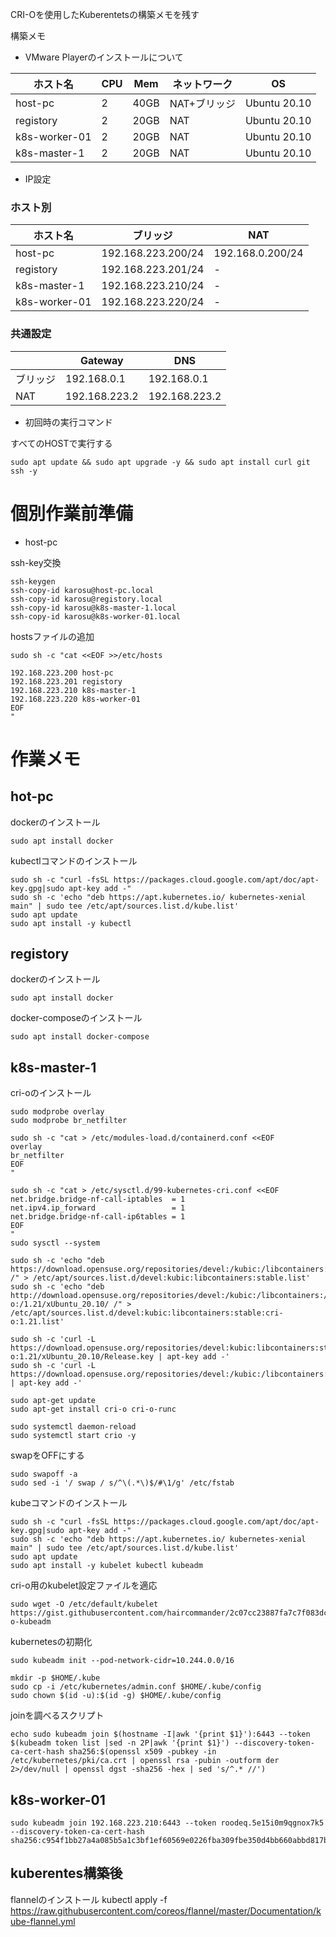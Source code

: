 CRI-Oを使用したKuberentetsの構築メモを残す

構築メモ

* VMware Playerのインストールについて

|ホスト名|CPU|Mem|ネットワーク|OS|
|--|--|--|--|--|
|host-pc|2|40GB|NAT+ブリッジ|Ubuntu 20.10|
|registory|2|20GB|NAT|Ubuntu 20.10|
|k8s-worker-01|2|20GB|NAT|Ubuntu 20.10|
|k8s-master-1|2|20GB|NAT|Ubuntu 20.10|


* IP設定

### ホスト別
|ホスト名|ブリッジ|NAT|
|--|--|--|
|host-pc|192.168.223.200/24|192.168.0.200/24|
|registory|192.168.223.201/24|-|
|k8s-master-1|192.168.223.210/24|-|
|k8s-worker-01|192.168.223.220/24|-|

### 共通設定
||Gateway|DNS|
|--|--|--|
|ブリッジ|192.168.0.1|192.168.0.1|
|NAT|192.168.223.2|192.168.223.2|


* 初回時の実行コマンド

すべてのHOSTで実行する

```
sudo apt update && sudo apt upgrade -y && sudo apt install curl git ssh -y
```

# 個別作業前準備
* host-pc

ssh-key交換
```
ssh-keygen
ssh-copy-id karosu@host-pc.local
ssh-copy-id karosu@registory.local
ssh-copy-id karosu@k8s-master-1.local
ssh-copy-id karosu@k8s-worker-01.local
```

hostsファイルの追加
```
sudo sh -c "cat <<EOF >>/etc/hosts

192.168.223.200 host-pc
192.168.223.201 registory
192.168.223.210 k8s-master-1
192.168.223.220 k8s-worker-01
EOF
"
```


# 作業メモ

## hot-pc

dockerのインストール
```
sudo apt install docker
```

kubectlコマンドのインストール
```
sudo sh -c "curl -fsSL https://packages.cloud.google.com/apt/doc/apt-key.gpg|sudo apt-key add -"
sudo sh -c 'echo "deb https://apt.kubernetes.io/ kubernetes-xenial main" | sudo tee /etc/apt/sources.list.d/kube.list'
sudo apt update
sudo apt install -y kubectl
```

## registory

dockerのインストール
```
sudo apt install docker
```

docker-composeのインストール
```
sudo apt install docker-compose
```

## k8s-master-1

cri-oのインストール
```
sudo modprobe overlay
sudo modprobe br_netfilter

sudo sh -c "cat > /etc/modules-load.d/containerd.conf <<EOF
overlay
br_netfilter
EOF
"

sudo sh -c "cat > /etc/sysctl.d/99-kubernetes-cri.conf <<EOF
net.bridge.bridge-nf-call-iptables  = 1
net.ipv4.ip_forward                 = 1
net.bridge.bridge-nf-call-ip6tables = 1
EOF
"
sudo sysctl --system

sudo sh -c 'echo "deb https://download.opensuse.org/repositories/devel:/kubic:/libcontainers:/stable/xUbuntu_20.10/ /" > /etc/apt/sources.list.d/devel:kubic:libcontainers:stable.list'
sudo sh -c 'echo "deb http://download.opensuse.org/repositories/devel:/kubic:/libcontainers:/stable:/cri-o:/1.21/xUbuntu_20.10/ /" > /etc/apt/sources.list.d/devel:kubic:libcontainers:stable:cri-o:1.21.list'

sudo sh -c 'curl -L https://download.opensuse.org/repositories/devel:kubic:libcontainers:stable:cri-o:1.21/xUbuntu_20.10/Release.key | apt-key add -'
sudo sh -c 'curl -L https://download.opensuse.org/repositories/devel:/kubic:/libcontainers:/stable/xUbuntu_20.10/Release.key | apt-key add -'

sudo apt-get update
sudo apt-get install cri-o cri-o-runc

sudo systemctl daemon-reload
sudo systemctl start crio -y
```

swapをOFFにする
```
sudo swapoff -a
sudo sed -i '/ swap / s/^\(.*\)$/#\1/g' /etc/fstab
```
kubeコマンドのインストール
```
sudo sh -c "curl -fsSL https://packages.cloud.google.com/apt/doc/apt-key.gpg|sudo apt-key add -"
sudo sh -c 'echo "deb https://apt.kubernetes.io/ kubernetes-xenial main" | sudo tee /etc/apt/sources.list.d/kube.list'
sudo apt update
sudo apt install -y kubelet kubectl kubeadm
```

cri-o用のkubelet設定ファイルを適応
```
sudo wget -O /etc/default/kubelet https://gist.githubusercontent.com/haircommander/2c07cc23887fa7c7f083dc61c7ef5791/raw/73e3d27dcd57e7de237c08758f76e0a368547648/cri-o-kubeadm
```

kubernetesの初期化
```
sudo kubeadm init --pod-network-cidr=10.244.0.0/16

mkdir -p $HOME/.kube
sudo cp -i /etc/kubernetes/admin.conf $HOME/.kube/config
sudo chown $(id -u):$(id -g) $HOME/.kube/config
```

joinを調べるスクリプト
```
echo sudo kubeadm join $(hostname -I|awk '{print $1}'):6443 --token $(kubeadm token list |sed -n 2P|awk '{print $1}') --discovery-token-ca-cert-hash sha256:$(openssl x509 -pubkey -in /etc/kubernetes/pki/ca.crt | openssl rsa -pubin -outform der 2>/dev/null | openssl dgst -sha256 -hex | sed 's/^.* //')
```

## k8s-worker-01

```
sudo kubeadm join 192.168.223.210:6443 --token roodeq.5e15i0m9qgnox7k5 --discovery-token-ca-cert-hash sha256:c954f1bb27a4a085b5a1c3bf1ef60569e0226fba309fbe350d4bb660abbd817b
```

## kuberentes構築後

flannelのインストール
kubectl apply -f https://raw.githubusercontent.com/coreos/flannel/master/Documentation/kube-flannel.yml

